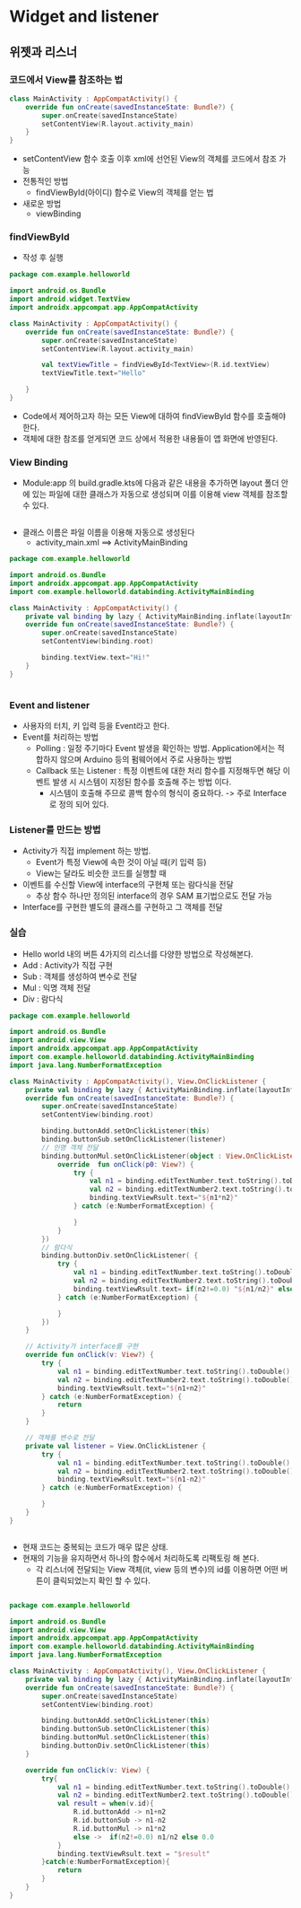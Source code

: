 # Widget and listener

## 위젯과 리스너



### 코드에서 View를 참조하는 법

```kotlin
class MainActivity : AppCompatActivity() {
    override fun onCreate(savedInstanceState: Bundle?) {
        super.onCreate(savedInstanceState)
        setContentView(R.layout.activity_main)
    }
}
```

* setContentView 함수 호출 이후 xml에 선언된 View의 객체를 코드에서 참조 가능
* 전통적인 방법
  * findViewById(아이디) 함수로 View의 객체를 얻는 법
* 새로운 방법
  * viewBinding

### findViewById

* 작성 후 실행

```kotlin
package com.example.helloworld

import android.os.Bundle
import android.widget.TextView
import androidx.appcompat.app.AppCompatActivity

class MainActivity : AppCompatActivity() {
    override fun onCreate(savedInstanceState: Bundle?) {
        super.onCreate(savedInstanceState)
        setContentView(R.layout.activity_main)

        val textViewTitle = findViewById<TextView>(R.id.textView)
        textViewTitle.text="Hello"

    }
}
```

* Code에서 제어하고자 하는 모든 View에 대하여 findViewById 함수를 호출해야 한다.
* 객체에 대한 참조를 얻게되면 코드 상에서 적용한 내용들이 앱 화면에 반영된다.



### View Binding

* Module:app 의 build.gradle.kts에 다음과 같은 내용을 추가하면 layout 폴더 안에 있는 파일에 대한 클래스가 자동으로 생성되며 이를 이용해 view 객체를 참조할 수 있다.

<figure><img src="../../.gitbook/assets/image (5) (1).png" alt=""><figcaption></figcaption></figure>

* 클래스 이름은 파일 이름을 이용해 자동으로 생성된다
  * activity\_main.xml ==> ActivityMainBinding

```kotlin
package com.example.helloworld

import android.os.Bundle
import androidx.appcompat.app.AppCompatActivity
import com.example.helloworld.databinding.ActivityMainBinding

class MainActivity : AppCompatActivity() {
    private val binding by lazy { ActivityMainBinding.inflate(layoutInflater) }
    override fun onCreate(savedInstanceState: Bundle?) {
        super.onCreate(savedInstanceState)
        setContentView(binding.root)

        binding.textView.text="Hi!"
    }
}
```

<figure><img src="../../.gitbook/assets/image (89).png" alt=""><figcaption></figcaption></figure>

### Event and listener

* 사용자의 터치, 키 입력 등을 Event라고 한다.
* Event를 처리하는 방법
  * Polling : 일정 주기마다 Event 발생을 확인하는 방법. Application에서는 적합하지 않으며 Arduino 등의 펌웨어에서 주로 사용하는 방법
  * Callback 또는 Listener : 특정 이벤트에 대한 처리 함수를 지정해두면 해당 이벤트 발생 시 시스템이 지정된 함수를 호출해 주는 방법 이다.
    * 시스템이 호출해 주므로 콜백 함수의 형식이 중요하다. -> 주로 Interface로 정의 되어 있다.

### Listener를 만드는 방법

* Activity가 직접 implement 하는 방법.
  * Event가 특정 View에 속한 것이 아닐 때(키 입력 등)
  * View는 달라도 비슷한 코드를 실행할 때
* 이벤트를 수신할 View에 interface의 구현체 또는 람다식을 전달
  * 추상 함수 하나만 정의된 interface의 경우 SAM 표기법으로도 전달 가능
* Interface를 구현한 별도의 클래스를 구현하고 그 객체를 전달



### 실습

* Hello world 내의 버튼 4가지의 리스너를 다양한 방법으로 작성해본다.
* Add : Activity가 직접 구현
* Sub : 객체를 생성하여 변수로 전달
* Mul : 익명 객체 전달
* Div : 람다식

```kotlin
package com.example.helloworld

import android.os.Bundle
import android.view.View
import androidx.appcompat.app.AppCompatActivity
import com.example.helloworld.databinding.ActivityMainBinding
import java.lang.NumberFormatException

class MainActivity : AppCompatActivity(), View.OnClickListener {
    private val binding by lazy { ActivityMainBinding.inflate(layoutInflater) }
    override fun onCreate(savedInstanceState: Bundle?) {
        super.onCreate(savedInstanceState)
        setContentView(binding.root)

        binding.buttonAdd.setOnClickListener(this)
        binding.buttonSub.setOnClickListener(listener)
        // 인명 객체 전달
        binding.buttonMul.setOnClickListener(object : View.OnClickListener{
            override  fun onClick(p0: View?) {
                try {
                    val n1 = binding.editTextNumber.text.toString().toDouble()
                    val n2 = binding.editTextNumber2.text.toString().toDouble()
                    binding.textViewRsult.text="${n1*n2}"
                } catch (e:NumberFormatException) {

                }
            }
        })
        // 람다식
        binding.buttonDiv.setOnClickListener( {
            try {
                val n1 = binding.editTextNumber.text.toString().toDouble()
                val n2 = binding.editTextNumber2.text.toString().toDouble()
                binding.textViewRsult.text= if(n2!=0.0) "${n1/n2}" else "0.0"
            } catch (e:NumberFormatException) {

            }
        })
    }

    // Activity가 interface를 구현
    override fun onClick(v: View?) {
        try {
            val n1 = binding.editTextNumber.text.toString().toDouble()
            val n2 = binding.editTextNumber2.text.toString().toDouble()
            binding.textViewRsult.text="${n1+n2}"
        } catch (e:NumberFormatException) {
            return
        }
    }

    // 객체를 변수로 전달
    private val listener = View.OnClickListener {
        try {
            val n1 = binding.editTextNumber.text.toString().toDouble()
            val n2 = binding.editTextNumber2.text.toString().toDouble()
            binding.textViewRsult.text="${n1-n2}"
        } catch (e:NumberFormatException) {

        }
    }
}
```

<figure><img src="../../.gitbook/assets/image (90).png" alt=""><figcaption></figcaption></figure>

* 현재 코드는 중복되는 코드가 매우 많은 상태.
* 현재의 기능을 유지하면서 하나의 함수에서 처리하도록 리팩토링 해 본다.
  * 각 리스너에 전달되는 View 객체(it, view 등의 변수)의 id를 이용하면 어떤 버튼이 클릭되었는지 확인 할 수 있다.

<figure><img src="../../.gitbook/assets/image (88).png" alt=""><figcaption></figcaption></figure>

```kotlin
package com.example.helloworld

import android.os.Bundle
import android.view.View
import androidx.appcompat.app.AppCompatActivity
import com.example.helloworld.databinding.ActivityMainBinding
import java.lang.NumberFormatException

class MainActivity : AppCompatActivity(), View.OnClickListener {
    private val binding by lazy { ActivityMainBinding.inflate(layoutInflater) }
    override fun onCreate(savedInstanceState: Bundle?) {
        super.onCreate(savedInstanceState)
        setContentView(binding.root)

        binding.buttonAdd.setOnClickListener(this)
        binding.buttonSub.setOnClickListener(this)
        binding.buttonMul.setOnClickListener(this)
        binding.buttonDiv.setOnClickListener(this)
    }

    override fun onClick(v: View) {
        try{
            val n1 = binding.editTextNumber.text.toString().toDouble()
            val n2 = binding.editTextNumber2.text.toString().toDouble()
            val result = when(v.id){
                R.id.buttonAdd -> n1+n2
                R.id.buttonSub -> n1-n2
                R.id.buttonMul -> n1*n2
                else ->  if(n2!=0.0) n1/n2 else 0.0
            }
            binding.textViewRsult.text = "$result"
        }catch(e:NumberFormatException){
            return
        }
    }
}
```

<figure><img src="../../.gitbook/assets/image (91).png" alt=""><figcaption></figcaption></figure>

